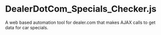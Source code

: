 # DealerDotCom_Specials_Checker.js
A web based automation tool for dealer.com that makes AJAX calls to get data for car specials.
